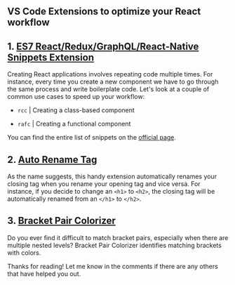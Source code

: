 ## VS Code Extensions to optimize your React workflow

## 1. [ES7 React/Redux/GraphQL/React-Native Snippets Extension](https://marketplace.visualstudio.com/items?itemName=dsznajder.es7-react-js-snippets)

Creating React applications involves repeating code multiple times. For instance, every time you create a new component we have to go through the same process and write boilerplate code. Let's look at a couple of common use cases to speed up your workflow:

- `rcc` | Creating a class-based component

<amp-iframe src="https://giphy.com/embed/iPazNi9cfnCgkZbSTN" width="480" height="262" frameBorder="0" class="giphy-embed" allowFullScreen></amp-iframe>


-  `rafc` | Creating a functional component

<amp-iframe src="https://giphy.com/embed/56nFZlrEiMaReBAvn5" width="480" height="262" frameBorder="0" class="giphy-embed" allowFullScreen></amp-iframe>

You can find the entire list of snippets on the  [official page](https://marketplace.visualstudio.com/items?itemName=dsznajder.es7-react-js-snippets).


## 2. [Auto Rename Tag](https://marketplace.visualstudio.com/items?itemName=formulahendry.auto-rename-tag) 

As the name suggests, this handy extension automatically renames your closing tag when you rename your opening tag and vice versa. For instance, if you decide to change an `<h1>` to `<h2>`, the closing tag will be automatically renamed from an `</h1>` to `</h2>`.

<amp-iframe src="https://giphy.com/embed/gzIi2b4U7ss0lMIm3W" width="480" height="262" frameBorder="0" class="giphy-embed" allowFullScreen></amp-iframe>


## 3. [Bracket Pair Colorizer](https://marketplace.visualstudio.com/items?itemName=CoenraadS.bracket-pair-colorizer) 

Do you ever find it difficult to match bracket pairs, especially when there are multiple nested levels? Bracket Pair Colorizer identifies matching brackets with colors.

<amp-iframe src="https://giphy.com/embed/wHW07aJdL9IW19denF" width="480" height="262" frameBorder="0" class="giphy-embed" allowFullScreen></amp-iframe>

Thanks for reading! Let me know in the comments if there are any others that have helped you out.